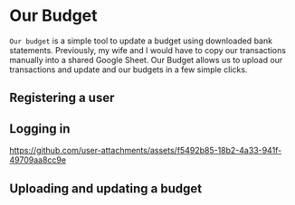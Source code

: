 # Our Budget
`Our budget` is a simple tool to update a budget using downloaded bank statements.  Previously, my wife and I would have to copy our transactions manually into a shared Google Sheet.  Our Budget allows us to upload our transactions and update and our budgets in a few simple clicks.

## Registering a user


## Logging in

https://github.com/user-attachments/assets/f5492b85-18b2-4a33-941f-49709aa8cc9e

## Uploading and updating a budget


